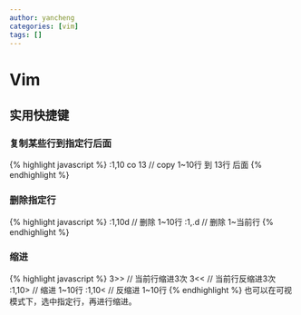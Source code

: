 ```yaml
---
author: yancheng
categories: [vim]
tags: []
---
```


# Vim
## 实用快捷键

### 复制某些行到指定行后面
{% highlight javascript %}
:1,10 co 13 // copy 1~10行 到 13行 后面
{% endhighlight %}

### 删除指定行
{% highlight javascript %}
:1,10d // 删除 1~10行
:1,.d // 删除 1~当前行
{% endhighlight %}

### 缩进
{% highlight javascript %}
3>> // 当前行缩进3次
3<< // 当前行反缩进3次
:1,10> // 缩进 1~10行
:1,10< // 反缩进 1~10行
{% endhighlight %}
也可以在可视模式下，选中指定行，再进行缩进。
